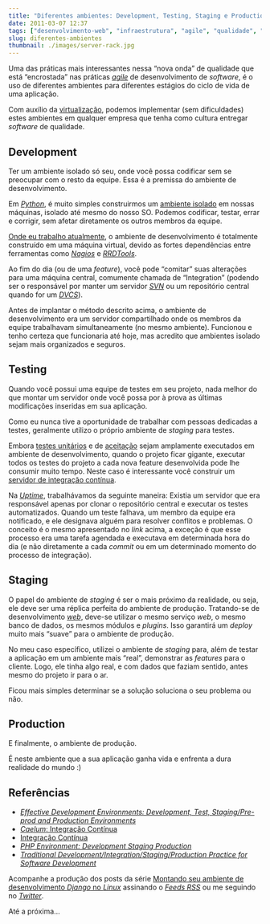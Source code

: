 ```yaml
---
title: "Diferentes ambientes: Development, Testing, Staging e Production"
date: 2011-03-07 12:37
tags: ["desenvolvimento-web", "infraestrutura", "agile", "qualidade", "testes"]
slug: diferentes-ambientes
thumbnail: ./images/server-rack.jpg
---
```


Uma das práticas mais interessantes nessa
“nova onda” de qualidade que está “encrostada” nas práticas [*agile*][]
de desenvolvimento de _software_, é o uso de diferentes ambientes para
diferentes estágios do ciclo de vida de uma aplicação.

Com auxílio da [virtualização][], podemos implementar (sem dificuldades)
estes ambientes em qualquer empresa que tenha como cultura entregar
_software_ de qualidade.

## Development

Ter um ambiente isolado só seu, onde você possa codificar sem se
preocupar com o resto da equipe. Essa é a premissa do ambiente de
desenvolvimento.

Em [*Python*][], é muito simples construirmos um [ambiente isolado][] em
nossas máquinas, isolado até mesmo do nosso SO. Podemos codificar,
testar, errar e corrigir, sem afetar diretamente os outros membros da
equipe.

[Onde eu trabalho atualmente][], o ambiente de desenvolvimento é
totalmente construído em uma máquina virtual, devido as fortes
dependências entre ferramentas como [*Nagios*][] e [*RRDTools*][].

Ao fim do dia (ou de uma _feature_), você pode “comitar” suas alterações
para uma máquina central, comumente chamada de “Integration” (podendo
ser o responsável por manter um servidor [*SVN*][] ou um repositório
central quando for um [*DVCS*][]).

Antes de implantar o método descrito acima, o ambiente de
desenvolvimento era um servidor compartilhado onde os membros da equipe
trabalhavam simultaneamente (no mesmo ambiente). Funcionou e tenho
certeza que funcionaria até hoje, mas acredito que ambientes isolado
sejam mais organizados e seguros.

## Testing

Quando você possui uma equipe de testes em seu projeto, nada melhor do
que montar um servidor onde você possa por à prova as últimas
modificações inseridas em sua aplicação.

Como eu nunca tive a oportunidade de trabalhar com pessoas dedicadas a
testes, geralmente utilizo o próprio ambiente de _staging_ para testes.

Embora [testes unitários][] e de [aceitação][] sejam amplamente
executados em ambiente de desenvolvimento, quando o projeto ficar
gigante, executar todos os testes do projeto a cada nova feature
desenvolvida pode lhe consumir muito tempo. Neste caso é interessante
você construir um [servidor de integração contínua][].

Na [*Uptime*][], trabalhávamos da seguinte maneira: Existia um servidor
que era responsável apenas por clonar o repositório central e executar
os testes automatizados. Quando um teste falhava, um membro da equipe
era notificado, e ele designava alguém para resolver conflitos e
problemas. O conceito é o mesmo apresentado no _link_ acima, a exceção é
que esse processo era uma tarefa agendada e executava em determinada
hora do dia (e não diretamente a cada _commit_ ou em um determinado
momento do processo de integração).

## Staging

O papel do ambiente de _staging_ é ser o mais próximo da realidade, ou
seja, ele deve ser uma réplica perfeita do ambiente de produção.
Tratando-se de desenvolvimento [*web*][], deve-se utilizar o mesmo
serviço _web_, o mesmo banco de dados, os mesmos módulos e _plugins_.
Isso garantirá um _deploy_ muito mais “suave” para o ambiente de
produção.

No meu caso específico, utilizei o ambiente de _staging_ para, além de
testar a aplicação em um ambiente mais “real”, demonstrar as _features_
para o cliente. Logo, ele tinha algo real, e com dados que faziam
sentido, antes mesmo do projeto ir para o ar.

Ficou mais simples determinar se a solução soluciona o seu problema ou
não.

## Production

E finalmente, o ambiente de produção.

É neste ambiente que a sua aplicação ganha vida e enfrenta a dura
realidade do mundo :)

## Referências

- [*Effective Development Environments: Development, Test, Staging/Pre-prod and Production Environments*][]
- [*Caelum*: Integração Contínua][]
- [Integração Contínua][]
- [*PHP Environment: Development Staging Production*][]
- [*Traditional Development/Integration/Staging/Production Practice for Software Development*][]

Acompanhe a produção dos posts da série [Montando seu ambiente de
desenvolvimento *Django* no *Linux*][] assinando o [*Feeds RSS*][] ou me
seguindo no [*Twitter*][].

Até a próxima…

[*agile*]: /tag/agile.html "Leia mais sobre Agile"
[virtualização]: {virtualbox-uma-maneira-interessante-de-possuir-varios-sos-em-uma-maquina-so.md "Virtualbox: Uma maneira interessante de possuir vários SOs em uma máquina só"
[*python*]: /tag/python.html "Leia mais sobre Python"
[ambiente isolado]: http://blog.triveos.com.br/2010/04/25/trabalhando-com-python-e-django/ "Trabalhando com Python e Django"
[onde eu trabalho atualmente]: http://www.setinet.com.br/ "Setinet, Internet Controlada"
[*nagios*]: http://www.nagios.org/ "Monitore a sua infraestrutura com Nagios"
[*rrdtools*]: http://www.mrtg.org/rrdtool/ "Data logging e gráficos com RRDTools"
[*svn*]: http://subversion.tigris.org/ "Versionamento de projetos com Subversion"
[*dvcs*]: http://en.wikipedia.org/wiki/Distributed_Version_Control_System "Leia mais sobre Distributed Version Control System no Wikipedia"
[testes unitários]: /tag/tdd.html "Leia mais sobre TDD"
[aceitação]: /tag/bdd.html "Leia mais sobre BDD"
[servidor de integração contínua]: http://blog.caelum.com.br/integracao-continua/ "Leia artigo da Caelum falando sobre Continuous Integration"
[*uptime*]: http://uptimetecnologia.com.br/ "Uptime, garantindo a sua segurança na internet"
[*web*]: /tag/desenvolvimento-web.html "Leia mais sobre Web"
[*effective development environments: development, test, staging/pre-prod and production environments*]: http://spacebug.com/effective_development_environments/ "Uma excelente referência, um artigo bem escrito e objetivo."
[*caelum*: integração contínua]: http://blog.caelum.com.br/integracao-continua/ "A Caelum é uma das melhores referências do país sobre agile e desenvolvimento em geral."
[integração contínua]: http://devagil.wordpress.com/2007/04/14/4611-integracao-continua/ "Excelente artigo sobre Integração Contínua dentro do contexto de agile."
[*php environment: development staging production*]: http://www.dotkernel.com/php-development/php-environment-development-staging-production/ "Um artigo claro e objetivo sobre os ambientes de Development, Staging e Production."
[*traditional development/integration/staging/production practice for software development*]: http://dltj.org/article/software-development-practice/ "Um post muito bom sobre desenvolvimento de software com qualidade."
[montando seu ambiente de desenvolvimento *django* no *linux*]: /2011/03/03/montando-seu-ambiente-de-desenvolvimento-django.html "Saiba como montar o seu ambiente de desenvolvimento para trabalhar com Django"
[*feeds rss*]: https://klauslaube.com.br/feed/rss.xml "Leia os posts deste blog no seu leitor RSS favorito"
[*twitter*]: http://www.twitter.com/kplaube "Siga-me no Twitter"

